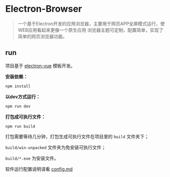 # Electron-Browser






> 一个基于Electron开发的应用浏览器，主要用于网页APP全屏模式运行，使WEB应用看起来更像一个原生应用
> 浏览器主题可定制，配置简单，实现了简单的网页浏览器功能。
 





## run

项目基于 [electron-vue](https://github.com/SimulatedGREG/electron-vue) 模板开发。


**安装依赖：**

```bat
npm install
```

**以dev方式运行：**

```bat
npm run dev
```

**打包成可执行文件：**

```bat
npm run build
```

打包需要等待几分钟，打包生成可执行文件在项目里的 `build` 文件夹下；

`build/win-unpacked` 文件夹为免安装可执行文件；

`build/*.exe` 为安装文件。

软件运行配置说明请看 [config.md](config.md)
